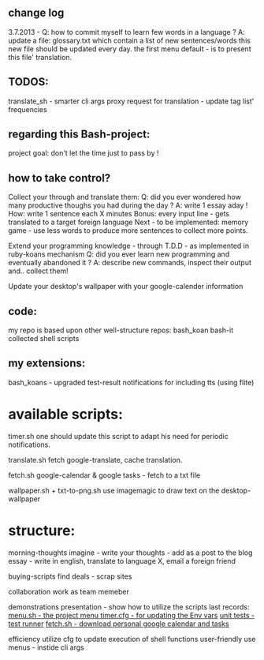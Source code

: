 change log
-----------
3.7.2013 - 
Q:  how to commit myself to learn few words in a language ?
A:  update a file: glossary.txt which contain a list of new sentences/words
    this new file should be updated every day.
    the first menu default - is to present this file' translation.

TODOS:
----
translate_sh - smarter cli args
               proxy request for translation - update tag list' frequencies


  


regarding this Bash-project:
-------------------
project goal:
don't let the time just to pass by !  


how to take control?
-------------------
Collect your through and translate them:
 Q: did you ever wondered how many productive thoughs you had during the day ? 
 A: write 1 essay aday !
 How: write 1 sentence each X minutes
 Bonus: every input line - gets translated to a target foreign language
 Next - to be implemented: memory game - use less words to produce more sentences to collect more points.

Extend your programming knowledge - through T.D.D - as implemented in ruby-koans mechanism
 Q: did you ever learn new programming and eventually abandoned it ?
 A: describe new commands, inspect their output and.. collect them!

Update your desktop's wallpaper with your google-calender information



code:
--------
my repo is based upon other well-structure repos:
bash_koan
bash-it
collected shell scripts


my extensions:
--------------
bash_koans - upgraded test-result notifications for including tts (using flite)


available scripts:
=================
timer.sh
one should update this script to adapt his need for periodic notifications.

translate.sh 
fetch google-translate, cache translation.

fetch.sh
google-calendar & google tasks - fetch to a txt file

wallpaper.sh + txt-to-png.sh
use imagemagic to draw text on the desktop-wallpaper 




structure:
=========
morning-thoughts
    imagine - write your thoughts - add as a post to the blog
    essay - write in english, translate to language X, email a foreign friend

buying-scripts
    find deals - scrap sites

collaboration
    work as team memeber

demonstrations
    presentation - show how to utilize the scripts
    last records:
        [menu.sh - the project menu ](http://ascii.io/a/3758)
        [timer.cfg - for updating the Env vars](http://ascii.io/a/3759)
        [unit tests - test runner](http://ascii.io/a/3757)
        [fetch.sh - download personal google calendar and tasks](http://ascii.io/a/3768)
        
efficiency
    utilize cfg to update execution of shell functions
user-friendly
    use menus - instide cli args


